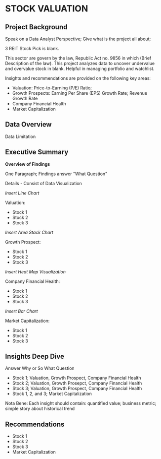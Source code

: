 # STOCK VALUATION
## Project Background
Speak on a Data Analyst Perspective; Give what is the project all about;

3 REIT Stock Pick is blank.

This sector are govern by the law, Republic Act no. 9856 in which (Brief Description of the law). This project analyzes data to uncover undervalue and overvalue stock in blank. Helpful in managing portfolio and watchlist.

Insights and recommendations are provided on the following key areas:

* Valuation: Price-to-Earning (P/E) Ratio;
* Growth Prospects: Earning Per Share (EPS) Growth Rate; Revenue Growth Rate
* Company Financial Health
* Market Capitalization

## Data Overview
Data Limitation

## Executive Summary
**Overview of Findings**

One Paragraph; Findings answer "What Question"

Details - Consist of Data Visualization

*Insert Line Chart*

Valuation:

* Stock 1
* Stock 2
* Stock 3

*Insert Area Stack Chart*

Growth Prospect:

* Stock 1
* Stock 2
* Stock 3

*Insert Heat Map Visualization*

Company Financial Health:

* Stock 1
* Stock 2
* Stock 3

*Insert Bar Chart*

Market Capitalization:

* Stock 1
* Stock 2
* Stock 3

## Insights Deep Dive
Answer Why or So What Question

* Stock 1; Valuation, Growth Prospect, Company Financial Health
* Stock 2; Valuation, Growth Prosepct, Company Financial Health
* Stock 3; Valuation, Growth Prospect, Company Financial Health
* Stock 1, 2, and 3; Market Capitalization

Nota Bene: Each insight should contain: quantified value; business metric; simple story about historical trend
## Recommendations

* Stock 1
* Stock 2
* Stock 3
* Market Capitalization
